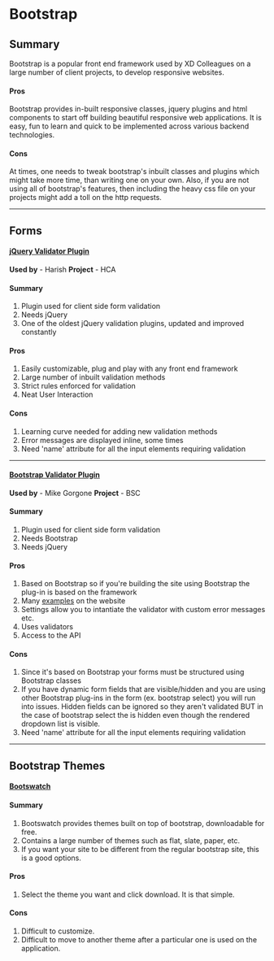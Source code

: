 Bootstrap
======================

## Summary

Bootstrap is a popular front end framework used by XD Colleagues on a large number of client projects, to develop responsive websites.

#### Pros

Bootstrap provides in-built responsive classes, jquery plugins and html components to start off building beautiful responsive web applications. It is easy, fun to learn and quick to be implemented across various backend technologies.

#### Cons

At times, one needs to tweak bootstrap's inbuilt classes and plugins which might take more time, than writing one on your own. Also, if you are not using all of bootstrap's features, then including the heavy css file on your projects might add a toll on the http requests. 

***

## Forms
#### [jQuery Validator Plugin](http://www.jqueryvalidation.org) 

**Used by** - Harish
**Project** - HCA

#### Summary
1. Plugin used for client side form validation
2. Needs jQuery
3. One of the oldest jQuery validation plugins, updated and improved constantly

#### Pros
1. Easily customizable, plug and play with any front end framework
2. Large number of inbuilt validation methods
3. Strict rules enforced for validation
4. Neat User Interaction

#### Cons
1. Learning curve needed for adding new validation methods
2. Error messages are displayed inline, some times
3. Need 'name' attribute for all the input elements requiring validation

***

#### [Bootstrap Validator Plugin](http://bootstrapvalidator.com/) 

**Used by** - Mike Gorgone
**Project** - BSC

#### Summary
1. Plugin used for client side form validation
2. Needs Bootstrap
3. Needs jQuery

#### Pros
1. Based on Bootstrap so if you're building the site using Bootstrap the plug-in is based on the framework
2. Many [examples](http://bootstrapvalidator.com/examples/) on the website
2. Settings allow you to intantiate the validator with custom error messages etc.
3. Uses validators
3. Access to the API

#### Cons
1. Since it's based on Bootstrap your forms must be structured using Bootstrap classes
2. If you have dynamic form fields that are visible/hidden and you are using other Bootstrap plug-ins in the form (ex. bootstrap select) you will run into issues. Hidden fields can be ignored so they aren't validated BUT in the case of bootstrap select the <!--<select>--> is hidden even though the rendered dropdown list is visible.
3. Need 'name' attribute for all the input elements requiring validation

***

## Bootstrap Themes
#### [Bootswatch](http://www.bootswatch.com) 

#### Summary
1. Bootswatch provides themes built on top of bootstrap, downloadable for free.
2. Contains a large number of themes such as flat, slate, paper, etc.
3. If you want your site to be different from the regular bootstrap site, this is a good options.

#### Pros
1. Select the theme you want and click download. It is that simple.

#### Cons
1. Difficult to customize.
2. Difficult to move to another theme after a particular one is used on the application.
